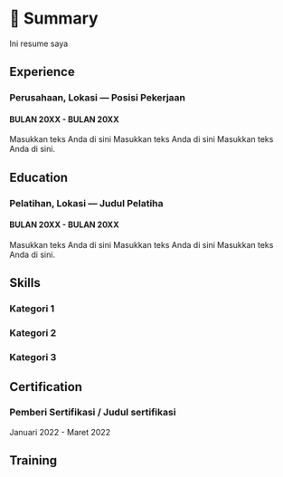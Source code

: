 # 📝 Summary

Ini resume saya

## Experience <a href="#experience" id="experience"></a>

### Perusahaan, Lokasi — Posisi Pekerjaan

#### BULAN 20XX - BULAN 20XX

Masukkan teks Anda di sini Masukkan teks Anda di sini Masukkan teks Anda di sini.

## Education

### Pelatihan, Lokasi — Judul Pelatiha

#### BULAN 20XX - BULAN 20XX

Masukkan teks Anda di sini Masukkan teks Anda di sini Masukkan teks Anda di sini.

## Skills

### Kategori 1

### Kategori 2

### Kategori 3

## Certification

### Pemberi Sertifikasi / Judul sertifikasi

Januari 2022 - Maret 2022

## Training
